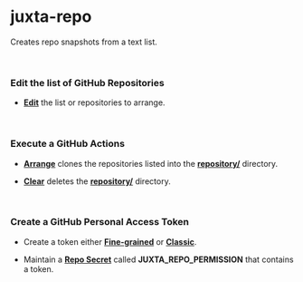 # juxta-repo

Creates repo snapshots from a text list.

<br>

### Edit the list of GitHub Repositories

- [**Edit**](.github/juxta-repo.txt) the list or repositories to arrange.

<br>

### Execute a GitHub Actions

- [**Arrange**](.github/workflows/juxta-repo-arrange.yml) clones the repositories listed into the [**repository/**](repository/) directory.
 
- [**Clear**](.github/workflows/juxta-repo-clear.yml) deletes the [**repository/**](repository/) directory.

<br>

### Create a GitHub Personal Access Token

- Create a token either [**Fine-grained**](https://github.com/settings/personal-access-tokens) or [**Classic**](https://github.com/settings/tokens).

- Maintain a [**Repo Secret**](https://github.com/japertechnology/juxta-repo/settings/secrets/actions) called **JUXTA_REPO_PERMISSION** that contains a token.
